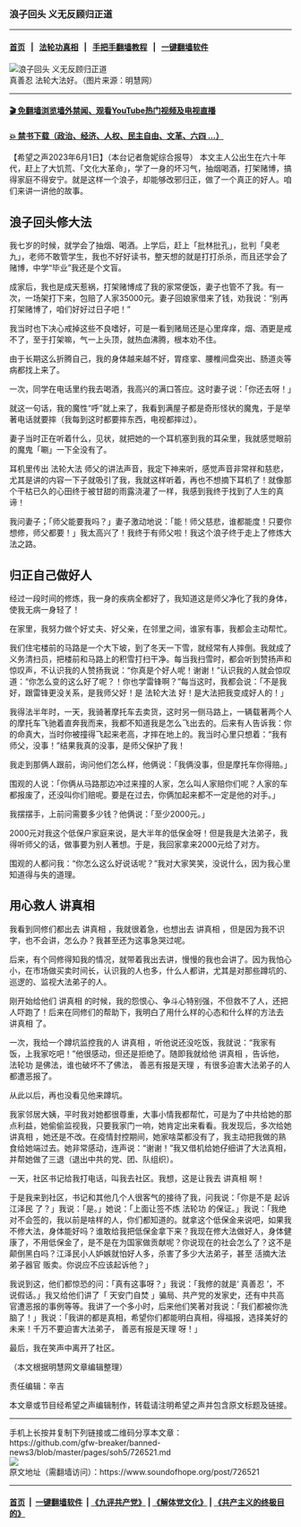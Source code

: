 ### 浪子回头 义无反顾归正道 
------------------------

#### [首页](https://github.com/gfw-breaker/banned-news3/blob/master/README.md) &nbsp;&nbsp;|&nbsp;&nbsp; [法轮功真相](https://github.com/begood0513/basic/blob/master/README.md)  &nbsp;&nbsp;|&nbsp;&nbsp; [手把手翻墙教程](https://github.com/gfw-breaker/guides/wiki)  &nbsp;&nbsp;|&nbsp;&nbsp; [一键翻墙软件](https://github.com/gfw-breaker/nogfw/blob/master/README.md)  



<div><img alt="浪子回头 义无反顾归正道" src="https://img.soundofhope.org/2023-06/1685637256116.jpg"/>
<br/><figcaption class="caption">
 真善忍 法轮大法好。（图片来源：明慧网）
</figcaption></div><hr/>

#### [ 🎬  免翻墙浏览墙外禁闻、观看YouTube热门视频及电视直播](https://github.com/gfw-breaker/HelloWorld)

#### [ 💥  禁书下载（政治、经济、人权、民主自由、文革、六四 ...）](https://github.com/gfw-breaker/books/blob/master/README.md)

<div><div class="Content__Wrapper sc-1bvya0-0 elmmKw article_body" data-checkusr="" itemprop="articleBody">
 <div id="post_place_1">
 </div>
 <p class="meta-top">
  <span class="meta">
   【希望之声2023年6月1日】（本台记者詹妮综合报导）
  </span>
  本文主人公出生在六十年代，赶上了大饥荒、「文化大革命」，学了一身的坏习气，抽烟喝酒，打架赌博，搞得家庭不得安宁。就是这样一个浪子，却能够改邪归正，做了一个真正的好人。咱们来讲一讲他的故事。
 </p>
 <h2>
  浪子回头修大法
 </h2>
 <p>
  我七岁的时候，就学会了抽烟、喝酒。上学后，赶上「批林批孔」，批判「臭老九」，老师不敢管学生，我也不好好读书，整天想的就是打打杀杀，而且还学会了赌博，中学“毕业”我还是个文盲。
 </p>
 <p>
  成家后，我也是成天惹祸，打架赌博成了我的家常便饭，妻子也管不了我。有一次，一场架打下来，包赔了人家35000元。妻子回娘家借来了钱，劝我说：“别再打架赌博了，咱们好好过日子吧！”
 </p>
 <p>
  我当时也下决心戒掉这些不良嗜好，可是一看到赌局还是心里痒痒，烟、酒更是戒不了，至于打架嘛，气一上头顶，就热血沸腾，根本劝不住。
 </p>
 <p>
  由于长期这么折腾自己，我的身体越来越不好，胃痉挛、腰椎间盘突出、肠道炎等病都找上来了。
 </p>
 <p>
  一次，同学在电话里约我去喝酒，我高兴的满口答应。这时妻子说：「你还去呀！」
 </p>
 <p>
  就这一句话，我的魔性“呼”就上来了，我看到满屋子都是奇形怪状的魔鬼，于是举著电话就要摔（我每到这时都要摔东西，电视都摔过）。
 </p>
 <p>
  妻子当时正在听着什么，见状，就把她的一个耳机塞到我的耳朵里，我就感觉眼前的魔鬼「唰」一下全没有了。
 </p>
 <p>
  耳机里传出
  <ok href="/term/8055">
   法轮大法
  </ok>
  师父的讲法声音，我定下神来听，感觉声音非常祥和慈悲，尤其是讲的内容一下子就吸引了我，我就这样听着，再也不想摘下耳机了！就像那个干枯已久的心田终于被甘甜的雨露浇灌了一样，我感到我终于找到了人生的真谛！
 </p>
 <p>
  我问妻子；「师父能要我吗？」妻子激动地说：「能！师父慈悲，谁都能度！只要你想修，师父都要！」我太高兴了！我终于有师父啦！我这个浪子终于走上了修炼大法之路。
 </p>
 <h2>
  归正自己做好人
 </h2>
 <p>
  经过一段时间的修炼，我一身的疾病全都好了，我知道这是师父净化了我的身体，使我无病一身轻了！
 </p>
 <p>
  在家里，我努力做个好丈夫、好父亲，在邻里之间，谁家有事，我都会主动帮忙。
 </p>
 <p>
  我们住宅楼前的马路是一个大下坡，到了冬天一下雪，就经常有人摔倒。我就成了义务清扫员，把楼前和马路上的积雪打扫干净。每当我扫雪时，都会听到赞扬声和惊叹声，不认识我的人赞扬我说：“你真是个好人呢！谢谢！”认识我的人就会惊叹道：“你怎么变的这么好了呢？！你也学雷锋啊？”每当这时，我都会说：「不是我好，跟雷锋更没关系，是我师父好！是
  <ok href="/term/8055">
   法轮大法
  </ok>
  好！是大法把我变成好人的！」
 </p>
 <p>
  我得法半年时，一天，我骑著摩托车去卖货，这时另一侧马路上，一辆载著两个人的摩托车飞驰着直奔我而来，我都不知道我是怎么飞出去的。后来有人告诉我：你的命真大，当时你被撞得飞起来老高，才摔在地上的。我当时心里只想着：“我有师父，没事！”结果我真的没事，是师父保护了我！
 </p>
 <p>
  我走到那俩人跟前，询问他们怎么样，他俩说：「我俩没事，但是摩托车你得赔。」
 </p>
 <p>
  围观的人说：「你俩从马路那边冲过来撞的人家，怎么叫人家赔你们呢？人家的车都报废了，还没叫你们赔呢。要是在过去，你俩加起来都不一定是他的对手。」
 </p>
 <p>
  我摆摆手，上前问需要多少钱？他俩说：「至少2000元。」
 </p>
 <p>
  2000元对我这个低保户家庭来说，是大半年的低保金呀！但是我是大法弟子，我得听师父的话，做事要为别人著想。于是，我回家拿来2000元给了对方。
 </p>
 <p>
  围观的人都问我：“你怎么这么好说话呢？”我对大家笑笑，没说什么，因为我心里知道得与失的道理。
 </p>
 <h2>
  用心救人
  <ok href="/term/9405">
   讲真相
  </ok>
 </h2>
 <p>
  我看到同修们都出去
  <ok href="/term/9405">
   讲真相
  </ok>
  ，我就很着急，也想出去
  <ok href="/term/9405">
   讲真相
  </ok>
  ，但是因为我不识字，也不会讲，怎么办？我甚至还为这事急哭过呢。
 </p>
 <p>
  后来，有个同修得知我的情况，就带着我出去讲，慢慢的我也会讲了。因为我怕心小，在市场做买卖时间长，认识我的人也多，什么人都讲，尤其是对那些蹲坑的、巡逻的、监视大法弟子的人。
 </p>
 <p>
  刚开始给他们
  <ok href="/term/9405">
   讲真相
  </ok>
  的时候，我的怨恨心、争斗心特别强，不但救不了人，还把人吓跑了！后来在同修们的帮助下，我明白了用什么样的心态和什么样的方法去
  <ok href="/term/9405">
   讲真相
  </ok>
  了。
 </p>
 <p>
  一次，我给一个蹲坑监控我的人
  <ok href="/term/9405">
   讲真相
  </ok>
  ，听他说还没吃饭，我就说：“我家有饭，上我家吃吧！”他很感动，但还是拒绝了。随即我就给他
  <ok href="/term/9405">
   讲真相
  </ok>
  ，告诉他，
  <ok href="/term/968">
   法轮功
  </ok>
  是佛法，谁也破坏不了佛法，
  <ok href="/term/49939">
   善恶有报是天理
  </ok>
  ，有很多迫害大法弟子的人都遭恶报了。
 </p>
 <p>
  从此以后，再也没看见他来蹲坑。
 </p>
 <p>
  我家邻居大姨，平时我对她都很尊重，大事小情我都帮忙，可是为了中共给她的那点利益，她偷偷监视我，只要我家门一响，她肯定出来看看。我发现后，多次给她
  <ok href="/term/9405">
   讲真相
  </ok>
  ，她还是不改。在疫情封控期间，她家啥菜都没有了，我主动把我做的熟食给她端过去。她非常感动，连声说：“谢谢！”我又借机给她仔细讲了大法真相，并帮她做了三退（退出中共的党、团、队组织）。
 </p>
 <p>
  一天，社区书记给我打电话，叫我去社区。我想，这是让我去
  <ok href="/term/9405">
   讲真相
  </ok>
  啊！
 </p>
 <p>
  于是我来到社区，书记和其他几个人很客气的接待了我，问我说：「你是不是
  <ok href="/term/12177">
   起诉江泽民
  </ok>
  了？」我说：「是。」她说：「上面让签不炼
  <ok href="/term/968">
   法轮功
  </ok>
  的保证。」我说：「我绝对不会签的，我以前是啥样的人，你们都知道的。就拿这个低保金来说吧，如果我不修大法，身体能好吗？谁敢给我把低保金拿下来？我现在修大法做好人，身体健康了，不用低保金了，是不是在为国家做贡献呢？你说现在的社会怎么了？这不是颠倒黑白吗？江泽民小人妒嫉就怕好人多，杀害了多少大法弟子，甚至
  <ok href="/term/876608">
   活摘大法弟子器官
  </ok>
  贩卖。你说应不应该起诉他？」
 </p>
 <p>
  我说到这，他们都惊恐的问：「真有这事呀？」我说：「我修的就是‘
  <ok href="/term/7789">
   真善忍
  </ok>
  ’，不说假话。」我又给他们讲了「
  <ok href="/term/27968">
   天安门自焚
  </ok>
  」骗局、共产党的发家史，还有中共高官遭恶报的事例等等。我讲了一个多小时，后来他们笑著对我说：「我们都被你洗脑了！」我说：「我讲的都是真相，希望你们都能明白真相，得福报，选择美好的未来！千万不要迫害大法弟子，
  <ok href="/term/49939">
   善恶有报是天理
  </ok>
  呀！」
 </p>
 <p>
  最后，我在笑声中离开了社区。
 </p>
 <p>
  （本文根据明慧网文章编辑整理）
 </p>
 <p class="meta-btm">
  责任编辑：辛吉
 </p>
 <p class="meta-btm">
  本文章或节目经希望之声编辑制作，转载请注明希望之声并包含原文标题及链接。
 </p>
</div>
</div>
<hr/>
手机上长按并复制下列链接或二维码分享本文章：<br/>
https://github.com/gfw-breaker/banned-news3/blob/master/pages/soh5/726521.md <br/>
<a href='https://github.com/gfw-breaker/banned-news3/blob/master/pages/soh5/726521.md'><img src='https://github.com/gfw-breaker/banned-news3/blob/master/pages/soh5/726521.md.png'/></a> <br/>
原文地址（需翻墙访问）：https://www.soundofhope.org/post/726521


------------------------
#### [首页](https://github.com/gfw-breaker/banned-news3/blob/master/README.md) &nbsp;|&nbsp; [一键翻墙软件](https://github.com/gfw-breaker/nogfw/blob/master/README.md) &nbsp;| [《九评共产党》](https://github.com/gfw-breaker/9ping.md/blob/master/README.md#九评之一评共产党是什么) | [《解体党文化》](https://github.com/gfw-breaker/jtdwh.md/blob/master/README.md) | [《共产主义的终极目的》](https://github.com/gfw-breaker/gczydzjmd.md/blob/master/README.md)


<img src='http://gfw-breaker.win/banned-news3/pages/soh5/726521.md' width='0px' height='0px'/>